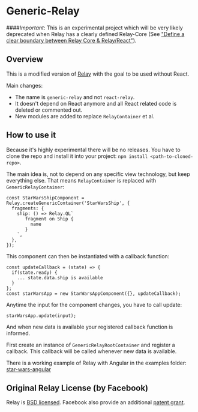 # Generic-Relay

####*Important*: This is an experimental project which will be very likely deprecated when Relay has a clearly defined Relay-Core (See ["Define a clear boundary between Relay Core & Relay/React"](https://github.com/facebook/relay/issues/559)).


## Overview

This is a modified version of [Relay](https://github.com/facebook/relay) with the goal to be used without React.


Main changes:
- The name is `generic-relay` and not `react-relay`.
- It doesn't depend on React anymore and all React related code is deleted or commented out.
- New modules are added to replace `RelayContainer` et al.

## How to use it

Because it's highly experimental there will be no releases. You have to clone the repo and install it into your project: `npm install <path-to-cloned-repo>`.

The main idea is, not to depend on any specific view technology, but keep everything else.
That means `RelayContainer` is replaced with `GenericRelayContainer`:

```
const StarWarsShipComponent = Relay.createGenericContainer('StarWarsShip', {
  fragments: {
    ship: () => Relay.QL`
       fragment on Ship {
         name
       }
    `,
  },
});
```
This component can then be instantiated with a callback function:

```
const updateCallback = (state) => {
  if(state.ready) {
    ... state.data.ship is available
  }
};
const starWarsApp = new StarWarsAppComponent({}, updateCallback);
```

Anytime the input for the component changes, you have to call update:
```
starWarsApp.update(input);
```
And when new data is available your registered callback function is informed.


First create an instance of `GenericRelayRootContainer` and register a callback.
This callback will be called whenever new data is available.

There is a working example of Relay with Angular in the examples folder: [star-wars-angular](examples/star-wars-angular)


## Original Relay License (by Facebook)

Relay is [BSD licensed](./LICENSE). Facebook also provide an additional [patent grant](./PATENTS).
